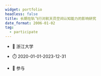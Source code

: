 ```yaml
---
widget: portfolio
headless: false
title: 长期在轨飞行对航天员空间认知能力的影响研究
date_format: 2006-01-02
tag:
  - participate
---
```



- :notebook: 浙江大学

- :stopwatch: 2020-01-01-2023-12-31

- :boy: 参与